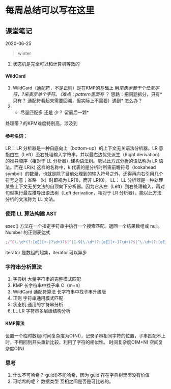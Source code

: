# 每周总结可以写在这里

## 课堂笔记

2020-06-25
> winter 
1. 状态机是完全可以和计算机等效的
#### WildCard
1. WildCard（通配符，不是正则）是在KMP的基础上 用*来表示若干个任意字符，?来表示单个字符。（难点：pattern里面有* ？ 思路：把问题拆分，只有* 只有？ 通配符看起来需要回溯，但实际上不需要）遇到* 
怎么办？
2. * 尽量匹配多 还是 少？
留最后一颗*

处理带？的KPM难度特别高，涉及到
#### 参考名词：

LR： LR 分析器是一种自底向上（bottom-up）的上下文无关语法分析器。LR 意指由左（Left）至右处理输入字符串，并以最右边优先派生（Right derivation）的推导顺序（相对于 LL 分析器）建构语法树。能以此方式分析的语法称为 LR 语法。而在 LR(k) 这样的名称中，k 代表的是分析时所需前瞻符号（lookahead symbol）的数量，也就是除了目前处理到的输入符号之外，还得再向右引用几个符号之意；省略 （k）时即视为 LR(1)，而非 LR(0)。
LL： LL 分析器是一种处理某些上下文无关文法的自顶向下分析器。因为它从左（Left）到右处理输入，再对句型执行最左推导出语法树（Left derivation，相对于 LR 分析器）。能以此方法分析的文法称为 LL 文法。
### 使用 LL 算法构建 AST

exec() 方法在一个指定字符串中执行一个搜索匹配。返回一个结果数组或 null。
Number 的正则表达式

```js
;/^0\.\d*(?:[eE][+-]?\d+)?$|^[1-9]\.\d*(?:[eE][+-]?\d+)?$|^\.\d+(?:[eE][+-]?\d+)?$|^0(?:[eE][+-]?\d+)?$|^[1-9]\d*(?:[eE][+-]?\d+)?$/
```

iterator 是数组的超集，iterator 可以异步

### 字符串分析算法

1. 字典树
   大量字符串的完整模式匹配
2. KMP
   长字符串中找子串 O（m+n）
3. WildCard 通配符算法
   长字符串中找子串升级版
4. 正则
   字符串通用模式匹配
5. 状态机
   通用的字符串分析
6. LL LR
   字符串多层级结构分析


#### KMP算法
设置一个临时数组(时间复杂度为O(N))，记录子串相同字符的位置，子串匹配不上时，不用回到开头重新比较，利用了字符的相似性。
时间复杂度O(M+N) 空间复杂度O(N)
### 思考

1.  什么不可哈希？
    guid()不能哈希，因为 guid 存在字典树里面没有价值
2.  可哈希的呢？
    数据类型 互相之间是否是可比较的。
